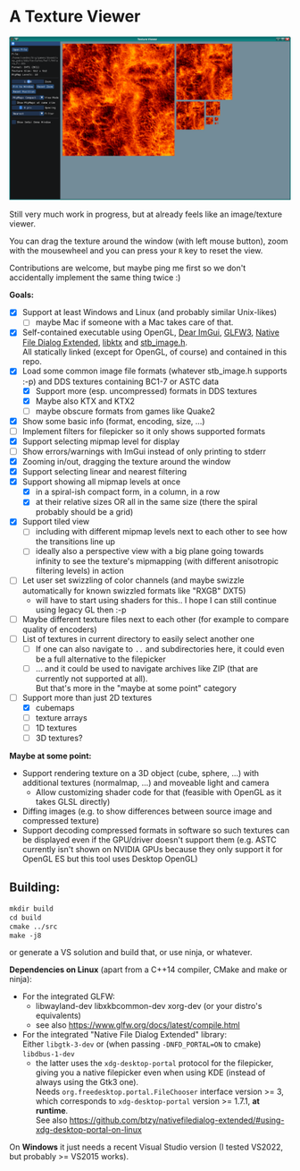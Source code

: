 # A Texture Viewer

![](texview.png)

Still very much work in progress, but at already feels like an image/texture viewer.

You can drag the texture around the window (with left mouse button), zoom with the mousewheel
and you can press your `R` key to reset the view.

Contributions are welcome, but maybe ping me first so we don't accidentally implement the same thing twice :)

**Goals:**

- [x] Support at least Windows and Linux (and probably similar Unix-likes)
    - [ ] maybe Mac if someone with a Mac takes care of that.
- [x] Self-contained executable using OpenGL, [Dear ImGui](https://github.com/ocornut/imgui),
      [GLFW3](https://www.glfw.org/), [Native File Dialog Extended](https://github.com/btzy/nativefiledialog-extended/),
      [libktx](https://github.com/KhronosGroup/KTX-Software/) and [stb_image.h](https://github.com/nothings/stb/blob/master/stb_image.h).  
      All statically linked (except for OpenGL, of course) and contained in this repo.
- [x] Load some common image file formats (whatever stb_image.h supports :-p) and DDS textures
      containing BC1-7 or ASTC data
    - [x] Support more (esp. uncompressed) formats in DDS textures
    - [x] Maybe also KTX and KTX2
    - [ ] maybe obscure formats from games like Quake2
- [x] Show some basic info (format, encoding, size, ...)
- [ ] Implement filters for filepicker so it only shows supported formats
- [x] Support selecting mipmap level for display
- [ ] Show errors/warnings with ImGui instead of only printing to stderr
- [x] Zooming in/out, dragging the texture around the window
- [x] Support selecting linear and nearest filtering
- [x] Support showing all mipmap levels at once
    - [x] in a spiral-ish compact form, in a column, in a row
    - [x] at their relative sizes OR all in the same size (there the spiral probably should be a grid)
- [x] Support tiled view
    - [ ] including with different mipmap levels next to each other to see how the transitions line up
    - [ ] ideally also a perspective view with a big plane going towards infinity to see the texture's
          mipmapping (with different anisotropic filtering levels) in action
- [ ] Let user set swizzling of color channels (and maybe swizzle automatically for known swizzled formats like "RXGB" DXT5)
    - will have to start using shaders for this.. I hope I can still continue using legacy GL then :-p
- [ ] Maybe different texture files next to each other (for example to compare quality of encoders)
- [ ] List of textures in current directory to easily select another one
    - [ ] If one can also navigate to `..` and subdirectories here, it could even be a full alternative to the filepicker
    - [ ] ... and it could be used to navigate archives like ZIP (that are currently not supported at all).  
          But that's more in the "maybe at some point" category
- [ ] Support more than just 2D textures
    - [x] cubemaps
    - [ ] texture arrays
    - [ ] 1D textures
    - [ ] 3D textures?

**Maybe at some point:**

* Support rendering texture on a 3D object (cube, sphere, ...) with additional textures (normalmap, ...)
  and moveable light and camera
    - Allow customizing shader code for that (feasible with OpenGL as it takes GLSL directly)
* Diffing images (e.g. to show differences between source image and compressed texture)
* Support decoding compressed formats in software so such textures can be displayed even if the GPU/driver
  doesn't support them (e.g. ASTC currently isn't shown on NVIDIA GPUs because they only support it
  for OpenGL ES but this tool uses Desktop OpenGL)

## Building:

```
mkdir build
cd build
cmake ../src
make -j8
```

or generate a VS solution and build that, or use ninja, or whatever.

**Dependencies on Linux** (apart from a C++14 compiler, CMake and make or ninja):
* For the integrated GLFW:
    - libwayland-dev libxkbcommon-dev xorg-dev (or your distro's equivalents)
    - see also https://www.glfw.org/docs/latest/compile.html
* For the integrated "Native File Dialog Extended" library:  
  Either `libgtk-3-dev` or (when passing `-DNFD_PORTAL=ON` to cmake) `libdbus-1-dev`
    - the latter uses the `xdg-desktop-portal` protocol for the filepicker, giving you a native
      filepicker even when using KDE (instead of always using the Gtk3 one).  
      Needs `org.freedesktop.portal.FileChooser` interface version >= 3, which corresponds to
      `xdg-desktop-portal` version >= 1.7.1, **at runtime**.  
      See also https://github.com/btzy/nativefiledialog-extended/#using-xdg-desktop-portal-on-linux

On **Windows** it just needs a recent Visual Studio version (I tested VS2022, but probably >= VS2015 works).
